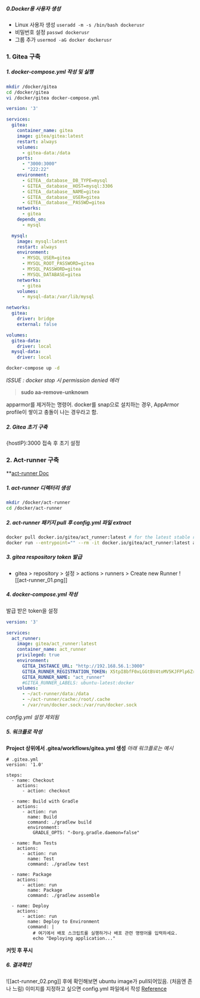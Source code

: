 ##### 0.Docker용 사용자 생성
- Linux 사용자 생성
	`useradd -m -s /bin/bash dockerusr`
- 비밀번호 설정
	`passwd dockerusr`
- 그룹 추가
	`usermod -aG docker dockerusr`
### 1. Gitea 구축
##### 1. docker-compose.yml 작성 및 실행
```bash
mkdir /docker/gitea
cd /docker/gitea
vi /docker/gitea docker-compose.yml
```
```docker-compose.yml
version: '3'

services:
  gitea:
    container_name: gitea
    image: gitea/gitea:latest
    restart: always
    volumes:
      - gitea-data:/data
    ports:
      - "3000:3000"
      - "222:22"
    environment:
      - GITEA__database__DB_TYPE=mysql
      - GITEA__database__HOST=mysql:3306
      - GITEA__database__NAME=gitea
      - GITEA__database__USER=gitea
      - GITEA__database__PASSWD=gitea
    networks:
      - gitea
    depends_on:
      - mysql

  mysql:
    image: mysql:latest
    restart: always
    environment:
      - MYSQL_USER=gitea
      - MYSQL_ROOT_PASSWORD=gitea
      - MYSQL_PASSWORD=gitea
      - MYSQL_DATABASE=gitea
    networks:
      - gitea
    volumes:
      - mysql-data:/var/lib/mysql

networks:
  gitea:
    driver: bridge
    external: false

volumes:
  gitea-data:
    driver: local
  mysql-data:
    driver: local

```
```bash
docker-compose up -d
```
*ISSUE : docker stop 시 permission denied 에러*
> **sudo aa-remove-unknown**

apparmor를 제거하는 명령어.
docker를 snap으로 설치하는 경우, AppArmor profile이 쌓이고 충돌이 나는 경우라고 함.

##### 2. Gitea 초기 구축
{hostIP}:3000 접속 후 초기 설정

### 2. Act-runner 구축
**[act-runner Doc](https://docs.gitea.com/usage/actions/act-runner)
##### 1. act-runner 디렉터리 생성
```bash
mkdir /docker/act-runner
cd /docker/act-runner
```
##### 2. act-runner 패키지 pull 후 config.yml 파일 extract
```bash
docker pull docker.io/gitea/act_runner:latest # for the latest stable release
docker run --entrypoint="" --rm -it docker.io/gitea/act_runner:latest act_runner generate-config > config.yml
```
##### 3. gitea respository token 발급
- gitea > repository > 설정 > actions > runners > Create new Runner
![[act-runner_01.png]]
##### 4. docker-compose.yml 작성 
발급 받은 token을 설정
```docker-compose.yml
version: '3'

services:
  act_runner:
    image: gitea/act_runner:latest
    container_name: act_runner
    privileged: true
    environment:
      GITEA_INSTANCE_URL: "http://192.168.56.1:3000"
      GITEA_RUNNER_REGISTRATION_TOKEN: X5tpI8bfF0xLGGtBV4toMV5KJFPlp6ZrCVGBnp62
      GITEA_RUNNER_NAME: "act_runner"
      #GITEA_RUNNER_LABELS: ubuntu-latest:docker
    volumes:
      - ~/act-runner/data:/data
      - ~/act-runner/cache:/root/.cache
      - /var/run/docker.sock:/var/run/docker.sock

```
_config.yml 설정 제외됨_
##### 5. 워크플로 작성
**Project 상위에서 .gitea/workflows/gitea.yml 생성**
_아래 워크플로는 예시_
```
# .gitea.yml
version: '1.0'

steps:
  - name: Checkout
    actions:
      - action: checkout

  - name: Build with Gradle
    actions:
      - action: run
        name: Build
        command: ./gradlew build
        environment:
          GRADLE_OPTS: "-Dorg.gradle.daemon=false"

  - name: Run Tests
    actions:
      - action: run
        name: Test
        command: ./gradlew test

  - name: Package
    actions:
      - action: run
        name: Package
        command: ./gradlew assemble

  - name: Deploy
    actions:
      - action: run
        name: Deploy to Environment
        command: |
          # 여기에서 배포 스크립트를 실행하거나 배포 관련 명령어를 입력하세요.
          echo "Deploying application..."
```
**커밋 후 푸시**
##### 6. 결과확인
![[act-runner_02.png]]
후에 확인해보면 ubuntu image가 pull되어있음. (처음엔 존나 느림)
이미지를 지정하고 싶으면 config.yml 파일에서 작성
[Reference](https://medium.com/@dudwls96/gitea-runner-%ED%86%B5%ED%95%9C-gitea-actions-%EA%B5%AC%EC%84%B1%ED%95%98%EA%B8%B0-9f7f7544ee8e)

